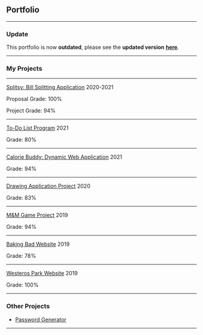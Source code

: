## Portfolio

---

### Update 

This portfolio is now **outdated**, please see the **updated version** [**here**](https://yaspaksoy.notion.site/).

---

### My Projects

---

[Splitsy: Bill Splitting Application](/splitsy)
2020-2021

Proposal Grade: 100% 

Project Grade: 94% 

---

[To-Do List Program](/todo_list)
2021

Grade: 80%  

---

[Calorie Buddy: Dynamic Web Application](/calorie_buddy)
2021

Grade: 94%

---

[Drawing Application Project](/drawing_app)
2020

Grade: 83% 

---

[M&M Game Project](/m&m_game)
2019

Grade: 94%

---

[Baking Bad Website](/baking_bad)
2019

Grade: 78% 

---

[Westeros Park Website](/westerosPark)
2019

Grade: 100% 

---

### Other Projects 

- [Password Generator](https://github.com/ysmnpksy/passwordGenerator)

---
